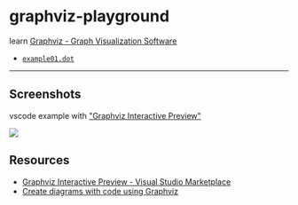 # graphviz-playground

learn [Graphviz - Graph Visualization Software](https://graphviz.org/)

* [`example01.dot`](example01.dot)

---

## Screenshots

vscode example with ["Graphviz Interactive Preview"](https://marketplace.visualstudio.com/items?itemName=tintinweb.graphviz-interactive-preview)

![](https://www.evernote.com/l/AAFUwF0MxjZOepisRfe4x3PcKd3Xrb3fxRIB/image.png)

## Resources

* [Graphviz&#32;Interactive&#32;Preview&#32;-&#32;Visual&#32;Studio&#32;Marketplace](https://marketplace.visualstudio.com/items?itemName=tintinweb.graphviz-interactive-preview)
* [Create diagrams with code using Graphviz](https://ncona.com/2020/06/create-diagrams-with-code-using-graphviz/)